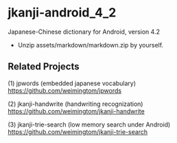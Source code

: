 jkanji-android_4_2
==================

Japanese-Chinese dictionary for Android, version 4.2

* Unzip assets/markdown/markdown.zip by yourself.  

## Related Projects
(1) jpwords (embedded japanese vocabulary)  
https://github.com/weimingtom/jpwords  

(2) jkanji-handwrite (handwriting recognization)  
https://github.com/weimingtom/jkanji-handwrite  

(3) jkanji-trie-search (low memory search under Android)  
https://github.com/weimingtom/jkanji-trie-search  
